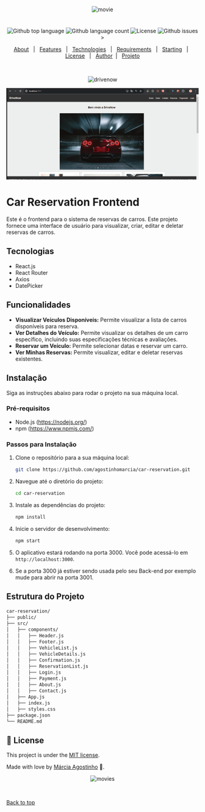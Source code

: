 <p align="center">
   <img src="https://media.giphy.com/media/v1.Y2lkPTc5MGI3NjExd3BwOXhjYXphcGswNjFrcGlqZXp2dmxmZTM4dzZhbGdzcjMzZmZwbiZlcD12MV9zdGlja2Vyc19zZWFyY2gmY3Q9cw/7cYoERt3yza1A1iV0q/giphy.gif" alt="movie" width="280"/>
</p>

<h1 align="center"></h1>

<p align="center">
  <img alt="Github top language" src="https://img.shields.io/github/languages/top/agostinhomarcia/car-reservation?color=334598">

  <img alt="Github language count" src="https://img.shields.io/github/languages/count/agostinhomarcia/car-reservation?color=334598">

  <img alt="License" src="https://img.shields.io/github/license/agostinhomarcia/car-reservation?color=334598">

   <img alt="Github issues" src="https://img.shields.io/github/issues/agostinhomarcia/car-reservation?color=334598" />
>

</p>

<p align="center">
  <a href="#dart-about">About</a> &#xa0; | &#xa0; 
  <a href="#sparkles-features">Features</a> &#xa0; | &#xa0;
  <a href="#rocket-technologies">Technologies</a> &#xa0; | &#xa0;
  <a href="#white_check_mark-requirements">Requirements</a> &#xa0; | &#xa0;
  <a href="#checkered_flag-starting">Starting</a> &#xa0; | &#xa0;
  <a href="#memo-license">License</a> &#xa0; | &#xa0;
  <a href="https://github.com/agostinhomarcia" target="_blank">Author</a>&#xa0; | &#xa0
  <a href="#" target="_blank" rel="noopener noreferrer">Projeto</a>
</p>

<br>

<p align="center">
  <img src="/public/intro.gif" alt="drivenow" />
  
</p>

<p align="center">
  <img src="/public/reserve.gif" alt="drivenow" />
  
</p>

# Car Reservation Frontend

Este é o frontend para o sistema de reservas de carros. Este projeto fornece uma interface de usuário para visualizar, criar, editar e deletar reservas de carros.

## Tecnologias

- React.js
- React Router
- Axios
- DatePicker

## Funcionalidades

- **Visualizar Veículos Disponíveis:** Permite visualizar a lista de carros disponíveis para reserva.
- **Ver Detalhes do Veículo:** Permite visualizar os detalhes de um carro específico, incluindo suas especificações técnicas e avaliações.
- **Reservar um Veículo:** Permite selecionar datas e reservar um carro.
- **Ver Minhas Reservas:** Permite visualizar, editar e deletar reservas existentes.

## Instalação

Siga as instruções abaixo para rodar o projeto na sua máquina local.

### Pré-requisitos

- Node.js (https://nodejs.org/)
- npm (https://www.npmjs.com/)

### Passos para Instalação

1. Clone o repositório para a sua máquina local:

   ```bash
   git clone https://github.com/agostinhomarcia/car-reservation.git
   ```

2. Navegue até o diretório do projeto:

   ```bash
   cd car-reservation
   ```

3. Instale as dependências do projeto:

   ```bash
   npm install
   ```

4. Inicie o servidor de desenvolvimento:

   ```bash
   npm start
   ```

5. O aplicativo estará rodando na porta 3000. Você pode acessá-lo em `http://localhost:3000`.

6. Se a porta 3000 já estiver sendo usada pelo seu Back-end por exemplo mude para abrir na porta 3001.

## Estrutura do Projeto

```plaintext
car-reservation/
├── public/
├── src/
│   ├── components/
│   │   ├── Header.js
│   │   ├── Footer.js
│   │   ├── VehicleList.js
│   │   ├── VehicleDetails.js
│   │   ├── Confirmation.js
│   │   ├── ReservationList.js
│   │   ├── Login.js
│   │   ├── Payment.js
│   │   ├── About.js
│   │   ├── Contact.js
│   ├── App.js
│   ├── index.js
│   ├── styles.css
├── package.json
└── README.md
```

## :memo: License

This project is under the [MIT license](./License).

Made with love by [Márcia Agostinho](https://github.com/agostinhomarcia) 🚀.

<p align="center">
   <img src="https://media.giphy.com/media/ifM99v5HzxZNlUyJEb/giphy.gif?cid=790b761152i9hs135j1u525e4123yjidop5h8bs94kkqgiqj&ep=v1_stickers_search&rid=giphy.gif&ct=s" alt="movies" width="230"/>
</p>

&#xa0;

<a href="#top">Back to top </a>
